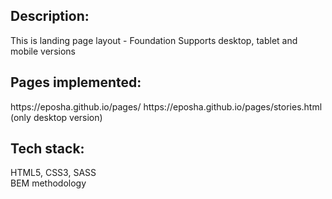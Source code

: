 <h2>Description:</h2>

This is landing page layout - Foundation Supports desktop, tablet and mobile versions

<h2>Pages implemented:</h2>
https://eposha.github.io/pages/
https://eposha.github.io/pages/stories.html (only desktop version)

<h2>Tech stack:</h2>
HTML5, CSS3, SASS <br>
BEM methodology

